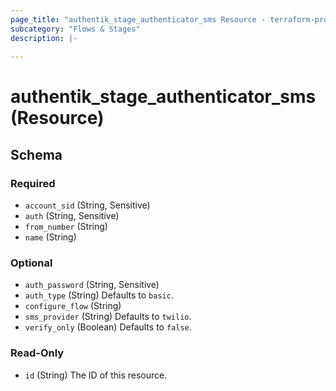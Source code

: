 ```yaml
---
page_title: "authentik_stage_authenticator_sms Resource - terraform-provider-authentik"
subcategory: "Flows & Stages"
description: |-
  
---
```


# authentik_stage_authenticator_sms (Resource)





<!-- schema generated by tfplugindocs -->
## Schema

### Required

- `account_sid` (String, Sensitive)
- `auth` (String, Sensitive)
- `from_number` (String)
- `name` (String)

### Optional

- `auth_password` (String, Sensitive)
- `auth_type` (String) Defaults to `basic`.
- `configure_flow` (String)
- `sms_provider` (String) Defaults to `twilio`.
- `verify_only` (Boolean) Defaults to `false`.

### Read-Only

- `id` (String) The ID of this resource.


